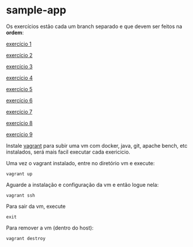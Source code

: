 # sample-app

Os exercícios estão cada um branch separado e que devem ser feitos na **ordem**:

[exercício 1](https://github.com/luizroos/sample-app/tree/e1)

[exercício 2](https://github.com/luizroos/sample-app/tree/e2)

[exercício 3](https://github.com/luizroos/sample-app/tree/e3)

[exercício 4](https://github.com/luizroos/sample-app/tree/e4)

[exercício 5](https://github.com/luizroos/sample-app/tree/e5)

[exercício 6](https://github.com/luizroos/sample-app/tree/e6)

[exercício 7](https://github.com/luizroos/sample-app/tree/e7)

[exercício 8](https://github.com/luizroos/sample-app/tree/e8)

[exercício 9](https://github.com/luizroos/sample-app/tree/e9)

Instale [vagrant](https://www.vagrantup.com/) para subir uma vm com docker, java, git, apache bench, etc instalados, será mais facil executar cada exericicio.

Uma vez o vagrant instalado, entre no diretório vm e execute:

```
vagrant up
```
Aguarde a instalação e configuração da vm e então logue nela:

```
vagrant ssh
```

Para sair da vm, execute

```
exit
```

Para remover a vm (dentro do host):

```
vagrant destroy
```
